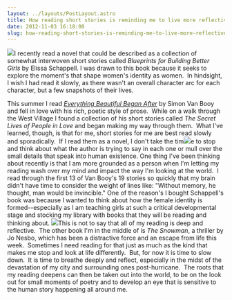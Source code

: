 ```yaml
---
layout: ../layouts/PostLayout.astro
title: How reading short stories is reminding me to live more reflectively and intentionally.
date: 2012-11-03 16:18:00
slug: how-reading-short-stories-is-reminding-me-to-live-more-reflectively-and-intentionally
---
```


[![](http://3.bp.blogspot.com/-D2oc9O7zRRg/UA8kkXm_viI/AAAAAAAACA0/t3hngaEn_Yg/s200/blueprints_for_building_better_girls.jpg)](http://3.bp.blogspot.com/-D2oc9O7zRRg/UA8kkXm_viI/AAAAAAAACA0/t3hngaEn_Yg/s1600/blueprints_for_building_better_girls.jpg)I recently read a novel that could be described as a collection of somewhat interwoven short stories called _Blueprints for Building Better Girls_ by Elissa Schappell. I was drawn to this book because it seeks to explore the moment's that shape women's identity as women.  In hindsight, I wish I had read it slowly, as there wasn't an overall character arc for each character, but a few snapshots of their lives.

This summer I read _[Everything Beautiful Began After](http://akindoflibrary.blogspot.com/2012/07/on-beauty-and-rebuilding-from.html)_ by Simon Van Booy and fell in love with his rich, poetic style of prose.  While on a walk through the West Village I found a collection of his short stories called _The Secret Lives of People in Love_ and began making my way through them.  What I've learned, though, is that for me, short stories for me are best read slowly and sporadically.  If I read them as a novel, I don't take the tim![](http://1.bp.blogspot.com/_GvLBy_Amp5I/TB-Y7AJHyMI/AAAAAAAAIH8/2gSin1Grwro/s200/The+Secret+Lives+of+People+in+Love+(HarperPerennial).jpg)e to stop and think about what the author is trying to say in each one or mull over the small details that speak into human existence. One thing I've been thinking about recently is that I am more grounded as a person when I'm letting my reading wash over my mind and impact the way I'm looking at the world.  I read through the first 13 of Van Booy's 19 stories so quickly that my brain didn't have time to consider the weight of lines like: "Without memory, he thought, man would be invincible." One of the reason's I bought Schappell's book was because I wanted to think about how the female identity is formed--especially as I am teaching girls at such a critical developmental stage and stocking my library with books that they will be reading and thinking about. [![](http://rhapsodyinbooks.files.wordpress.com/2011/05/ed0508bksnowjpg-adb1e53006775fea.jpg)](http://rhapsodyinbooks.files.wordpress.com/2011/05/ed0508bksnowjpg-adb1e53006775fea.jpg)This is not to say that all of my reading is deep and reflective.  The other book I'm in the middle of is _The Snowman_, a thriller by Jo Nesbo, which has been a distractive force and an escape from life this week.  Sometimes I need reading for that just as much as the kind that makes me stop and look at life differently.  But, for now it is time to slow down.  It is time to breathe deeply and reflect, especially in the midst of the devastation of my city and surrounding ones post-hurricane.  The roots that my reading deepens can then be taken out into the world, to be on the look out for small moments of poetry and to develop an eye that is sensitive to the human story happening all around me.